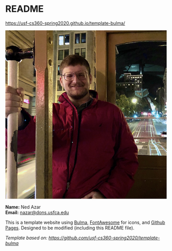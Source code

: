 # README

<https://usf-cs360-spring2020.github.io/template-bulma/>

![Profile Image](profile.jpeg)

**Name:** Ned Azar  
**Email:** nazar@dons.usfca.edu

This is a template website using [Bulma](https://bulma.io/), [FontAwesome](https://origin.fontawesome.com/) for icons, and [Github Pages](). Designed to be modified (including this README file).

*Template based on: <https://github.com/usf-cs360-spring2020/template-bulma>*
